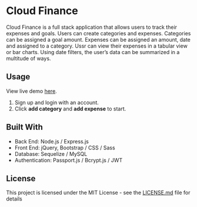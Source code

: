 # Cloud Finance

Cloud Finance is a full stack application that allows users to track their expenses and goals. Users can create categories and expenses. Categories can be assigned a goal amount. Expenses can be assigned an amount, date and assigned to a category. Ussr can view their expenses in a tabular view or bar charts. Using date filters, the user’s data can be summarized in a multitude of ways.

## Usage

View live demo [here](https://cloud-finance.herokuapp.com/).

1. Sign up and login with an account.
2. Click **add category** and **add expense** to start.

## Built With

- Back End: Node.js / Express.js
- Front End: jQuery, Bootstrap / CSS / Sass
- Database: Sequelize / MySQL
- Authentication: Passport.js / Bcrypt.js / JWT

## License

This project is licensed under the MIT License - see the [LICENSE.md](https://github.com/doanja/Cloud-Finance/blob/master/LICENSE) file for details
